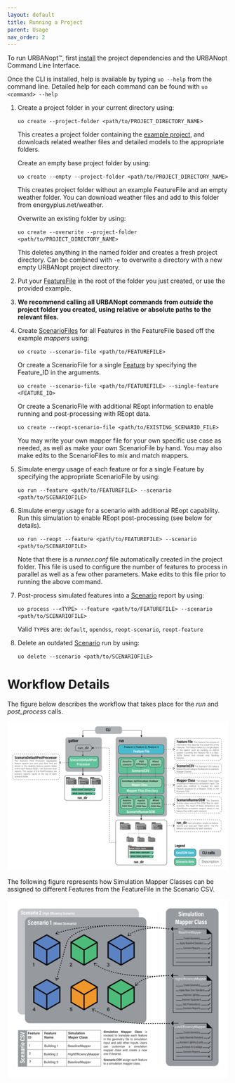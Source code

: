 ```yaml
---
layout: default
title: Running a Project
parent: Usage
nav_order: 2
---
```


To run URBANopt™, first [install](../installation/installation.md) the project dependencies and the URBANopt Command Line Interface.

Once the CLI is installed, help is available by typing `uo --help` from the command line. Detailed help for each command can be found with `uo <command> --help`

1. Create a project folder in your current directory using:

    ```terminal
    uo create --project-folder <path/to/PROJECT_DIRECTORY_NAME>
    ```

    This creates a project folder containing the [example project](example.md), and downloads related weather files and detailed models to the appropriate folders.

    Create an empty base project folder by using:

    ```terminal
    uo create --empty --project-folder <path/to/PROJECT_DIRECTORY_NAME>
    ```
    
    This creates project folder without an example FeatureFile and an empty weather folder. You can
    download weather files and add to this folder from energyplus.net/weather.

    Overwrite an existing folder by using:

    ```terminal
    uo create --overwrite --project-folder <path/to/PROJECT_DIRECTORY_NAME>
    ```

    This deletes anything in the named folder and creates a fresh project directory. Can be combined with `-e` to overwrite a directory with a new empty URBANopt project directory.

1. Put your [FeatureFile](../overview/definitions.md) in the root of the folder you just created, or use the provided example.
1. **We recommend calling all URBANopt commands from _outside_ the project folder you created, using relative or absolute paths to the relevant files.**
1. Create [ScenarioFiles](../overview/definitions.md) for all Features in the FeatureFile based off the example _mappers_ using:

    ```terminal
    uo create --scenario-file <path/to/FEATUREFILE>
    ```

    Or create a ScenarioFile for a single [Feature](../overview/definitions.md) by specifying the Feature_ID in the arguments.

    ```terminal
    uo create --scenario-file <path/to/FEATUREFILE> --single-feature <FEATURE_ID>
    ```

    Or create a ScenarioFile with additional REopt information to enable running and post-processing with REopt data.

    ```terminal
    uo create --reopt-scenario-file <path/to/EXISTING_SCENARIO_FILE>
    ```

    You may write your own mapper file for your own specific use case as needed, as well as make your own ScenarioFile by hand.  You may also make edits to the ScenarioFiles to mix and match mappers.

1. Simulate energy usage of each feature or for a single Feature by specifying the appropriate
   ScenarioFile by using:

    ```terminal
    uo run --feature <path/to/FEATUREFILE> --scenario <path/to/SCENARIOFILE>
    ```

1. Simulate energy usage for a scenario with additional REopt capability. Run this simulation to enable REopt post-processing (see below for details).

    ```terminal
    uo run --reopt --feature <path/to/FEATUREFILE> --scenario <path/to/SCENARIOFILE>
    ```

    Note that there is a *runner.conf* file automatically created in the project folder.  This file is used to configure the number of features to process in parallel as well as a few other parameters.  Make edits to this file prior to running the above command.

1. Post-process simulated features into a [Scenario](../overview/definitions.md) report by using:

    ```terminal
    uo process --<TYPE> --feature <path/to/FEATUREFILE> --scenario <path/to/SCENARIOFILE>
    ```

    Valid `TYPE`s are: `default`, `opendss`, `reopt-scenario`, `reopt-feature`

1. Delete an outdated [Scenario](../overview/definitions.md) run by using:

    ```terminal
    uo delete --scenario <path/to/SCENARIOFILE>
    ```

# Workflow Details

The figure below describes the workflow that takes place for the *run* and *post_process* calls.

![workflow_diagram](../doc_files/CLI_workflow_diagram.jpg)


The following figure represents how Simulation Mapper Classes can be assigned to different Features from the FeatureFile in the Scenario CSV.

![scenario_mapper](../doc_files/scenario_mapper.jpg)
